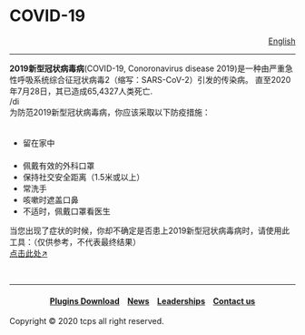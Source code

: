 <style>
h1 {text-align: center;}
h4 {text-align: center;}
h3 {text-align: center;}
p {text-align: center;}
</style>
<style type="text/css">
  #left{
        text-align:left;
  }
  #right{
        text-align:right;
  }
  #center{
        text-align:center;
  }
</style>
<h1><div id="left">COVID-19</div></h1>
<div id="right"><a href="/covid-19/">English</a></div>
<hr>
<div id="left"><b>2019新型冠状病毒病</b>(COVID-19, Conoronavirus disease 2019)是一种由严重急性呼吸系统综合征冠状病毒2（缩写：SARS-CoV-2）引发的传染病。 直至2020年7月28日，其已造成65,4327人类死亡.</div>/di


<div id="left">为防范2019新型冠状病毒病，你应该采取以下防疫措施：</div>
<ul>
　<li>留在家中</li>
　<li>佩戴有效的外科口罩</li>
  <li>保持社交安全距离（1.5米或以上）</li>
  <li>常洗手</li>
  <li>咳嗽时遮盖口鼻</li>
  <li>不适时，佩戴口罩看医生</li>
</ul>
<div id="left">当您出现了症状的时候，你却不确定是否患上2019新型冠状病毒病时，请使用此工具：（仅供参考，不代表最终结果）</div>

<div id="left"><a href="/jump/covid-19-check-tool/">点击此处↗</a></div>
<p>&nbsp;<p>
<hr>
<h4><a href="/plugins/download">Plugins Download</a>&emsp;<a href="/news">News</a>&emsp;<a href="/leaderships">Leaderships</a>&emsp;<a href="/contact">Contact us</a></h4>
Copyright © 2020 tcps all right reserved.
